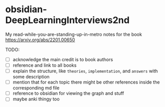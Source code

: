 # obsidian-DeepLearningInterviews2nd
My read-while-you-are-standing-up-in-metro notes for the book https://arxiv.org/abs/2201.00650


TODO:
- [ ] acknowledge the main credit is to book authors
- [ ] reference and link to all books
- [ ] explain the structure, like `theories`, `implementation`, and `answers` with some description
- [ ] mention that for each topic there might be other references inside the corresponding md file
- [ ] reference to obsidian for viewing the graph and stuff
- [ ] maybe anki thingy too
